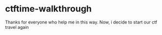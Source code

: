 # ctftime-walkthrough
Thanks for everyone who help me in this way. Now, i decide to start our ctf travel again
